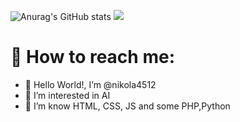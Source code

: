 ![Anurag's GitHub stats](https://github-readme-stats.vercel.app/api?username=nikola4512&show_icons=true&theme=dracula)
![](https://komarev.com/ghpvc/?username=your-github-username&color=ff69b4)

# 🚀 How to reach me:
- 👋 Hello World!, I’m @nikola4512
- 👀 I’m interested in AI
- 🌱 I’m know HTML, CSS, JS and some PHP,Python

<!---
nikola4512/nikola4512 is a ✨ special ✨ repository because its `README.md` (this file) appears on your GitHub profile.
You can click the Preview link to take a look at your changes.
--->
